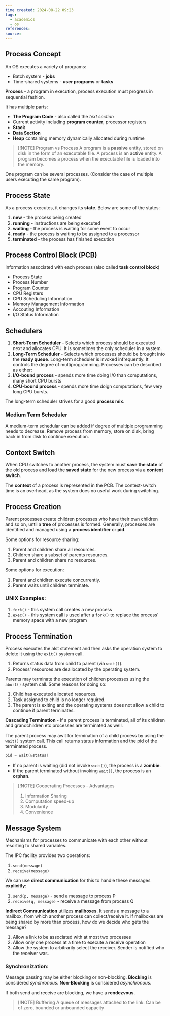 ```yaml
---
time created: 2024-08-22 09:23
tags:
  - academics
  - os
references: 
source:
---
```

## Process Concept
An OS executes a variety of programs: 
- Batch system - **jobs**
- Time-shared systems - **user programs** or **tasks**

**Process** - a program in execution, process execution must progress in sequential fashion. 

It has multiple parts: 
- **The Program Code** - also called the *text section*
- Current activity including **program counter**, processor registers
- **Stack**
- **Data Section**
- **Heap** containing memory dynamically allocated during runtime


> [!NOTE] Program vs Process
> A program is a **passive** entity, stored on disk in the form of an executable file.
> A process is an **active** entity. A program becomes a process when the executable file is loaded into the memory. 

One program can be several processes. (Consider the case of multiple users executing the same program). 

## Process State
As a process executes, it changes its **state**. Below are some of the states: 
1. **new** - the process being created
2. **running** - instructions are being executed
3. **waiting** - the process is waiting for some event to occur
4. **ready** - the process is waiting to be assigned to a processor
5. **terminated** - the process has finished execution

## Process Control Block (PCB)
Information associated with each process (also called **task control block**)
- Process State
- Process Number
- Program Counter
- CPU Registers
- CPU Scheduling Information
- Memory Management Information
- Accouting Information
- I/O Status Information

## Schedulers
1. **Short-Term Scheduler** - Selects which process should be executed next and allocates CPU. It is sometimes the only scheduler in a system.
2. **Long-Term Scheduler** - Selects which processes should be brought into the **ready queue**. Long-term scheduler is invoked infrequently. It controls the degree of multiprogramming. 
Processes can be described as either: 
1. **I/O-bound process** - spends more time doing I/0 than computations, many short CPU bursts
2. **CPU-bound process** - spends more time doign computations, few very long CPU bursts. 

The long-term scheduler strives for a good **process mix**. 

### Medium Term Scheduler
A medium-term schedular can be added if degree of multiple programming needs to decrease. 
Remove process from memory, store on disk, bring back in from disk to continue execution. 

## Context Switch
When CPU switches to another process, the system must **save the state** of the old process and load the **saved state** for the new process via a **context switch**. 

The **context** of a process is represented in the PCB. The context-switch time is an overhead, as the system does no useful work during switching. 

## Process Creation
Parent processes create children processes who have their own children and so on, until a **tree** of processes is formed. 
Generally, processes are identified and managed using a **process identifier** or **pid**. 

Some options for resource sharing: 
1. Parent and children share all resources.
2. Children share a subset of parents resources.
3. Parent and children share no resources. 

Some options for execution: 
1. Parent and chidlren execute concurrently. 
2. Parent waits until children terminate. 

### UNIX Examples: 
1. `fork()` - this system call creates a new process
2. `exec()` - this system call is used after a `fork()` to replace the process' memory space with a new program

## Process Termination
Process executes the alst statement and then asks the operation system to delete it using the `exit()` system call. 
1. Returns status data from child to parent (via `wait()`). 
2. Process' resources are deallocated by the operating system. 

Parents may terminate the execution of children processes using the `abort()` system call. Some reasons for doing so: 
1. Child has executed allocated resources. 
2. Task assigned to child is no longer required. 
3. The parent is exiting and the operating systems does not allow a child to continue if parent terminates. 

**Cascading Termination** - If a parent process is terminated, all of its children and grandchildren etc processes are terminated as well. 

The parent process may awit for termination of a child process by using the `wait()` system call. This call returns status information and the pid of the terminated process. 
```c
pid = wait(&status)
```

- If no parent is waiting (did not invoke `wait()`), the process is a **zombie**. 
- If the parent terminated without invoking `wait()`, the process is an **orphan**. 


> [!NOTE] Cooperating Processes - Advantages
> 1. Information Sharing
> 2. Computation speed-up
> 3. Modularity
> 4. Convenience

## Message System
Mechanisms for processes to communicate with each other without resorting to shared variables. 

The IPC facility provides two operations: 
1. `send(message)`
2. `receive(message)`

We can use **direct communication** for this to handle these messages **explicitly**: 
1. `send(p, message)` - send a message to process P
2. `receive(q, message)` - receive a message from process Q

**Indirect Communication** utilizes **mailboxes**. It sends a message to a mailbox, from which another process can collect/receive it. 
If mailboxes are being shared by more than process, how do we decide who gets the message? 
1. Allow a link to be associated with at most two processes
2. Allow only one process at a time to execute a receive operation
3. Allow the system to arbitrarily select the receiver. Sender is notified who the receiver was. 

### Synchronization:
Message passing may be either blocking or non-blocking. 
**Blocking** is considered *synchronous*. 
**Non-Blocking** is considered *asynchronous*. 

If both send and receive are blocking, we have a **rendezvous**. 


> [!NOTE] Buffering
> A queue of messages attached to the link. Can be of zero, bounded or unbounded capacity


